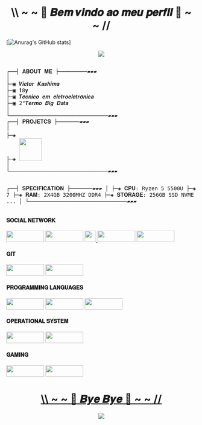 <!-- QUE DESGRAÇA -->
<!-- ZeroTwo https://i.pinimg.com/originals/05/0a/42/050a427aa12e5f2b3fa7208abe0bb42c.gif -->
<h1 align="center">\\ ~ ~ 🖤 𝑩𝒆𝒎 𝒗𝒊𝒏𝒅𝒐 𝒂𝒐 𝒎𝒆𝒖 𝒑𝒆𝒓𝒇𝒊𝒍 🖤 ~ ~ //</h1>

[![Anurag's GitHub stats](https://github-readme-stats.vercel.app/api?username=anuraghazra)]

<div align="center">
<img src="https://media.giphy.com/media/sWg3RXtMKqcdXD4stP/giphy.gif">
</div>

<br>
<pre>
┌──┤ 𝐀𝐁𝐎𝐔𝐓 𝐌𝐄 ├─────────▰▰▰
│
├─▣ 𝑽𝒊𝒄𝒕𝒐𝒓 𝑲𝒂𝒔𝒉𝒊𝒎𝒂
├─▣ 𝟏8𝐲
├─▣ 𝑻𝒆́𝒄𝒏𝒊𝒄𝒐 𝒆𝒎 𝒆𝒍𝒆𝒕𝒓𝒐𝒆𝒍𝒆𝒕𝒓𝒐̂𝒏𝒊𝒄𝒂
├─▣ 2°𝑻𝒆𝒓𝒎𝒐 𝑩𝒊𝒈 𝑫𝒂𝒕𝒂
│
└───────────────────────────────▰▰▰
┌──┤ 𝐏𝐑𝐎𝐉𝐄𝐓𝐂𝐒 ├───────▰▰▰
│
├─◈ <a href="https://github.com/VictorKashima/calc-bhaskara"><img src = "https://img.shields.io/badge/%20Calculadora-Bhaskara-lightgrey" height="16" width="100"></a>
├─◈ <a href="https://github.com/VictorKashima/IR_CAR_ARUINO"><img src = "https://img.shields.io/badge/TPLINK-GT-blue" heigth="16" width="60"></a>
│
└───────────────────────────────▰▰▰

┌──┤ 𝐒𝐏𝐄𝐂𝐈𝐅𝐈𝐂𝐀𝐓𝐈𝐎𝐍 ├───────▰▰▰
│
├─◈ 𝐂𝐏𝐔: Ryzen 5 5500U
├─◈ 𝐆𝐏𝐔: Vega 7
├─◈ 𝐑𝐀𝐌: 2X4GB 3200MHZ DDR4
├─◈ 𝐒𝐓𝐎𝐑𝐀𝐆𝐄: 256GB SSD NVME
├─◈ 𝐒𝐓𝐎𝐑𝐀𝐆𝐄: ...
│
└───────────────────────────────▰▰▰
</pre>

<!-- icones https://dev.to/envoy_/150-badges-for-github-pnk -->
<!-- mais icones https://github.com/alexandresanlim/Badges4-README.md-Profile -->
<h4>𝐒𝐎𝐂𝐈𝐀𝐋 𝐍𝐄𝐓𝐖𝐎𝐑𝐊</h4>
  <p>
  <a href="https://www.instagram.com/victorkashimasz/"> <img height="30" width="100" src="https://img.shields.io/badge/Instagram-E4405F?style=for-the-badge&logo=instagram&logoColor=white"></a>
  <a href="https://www.youtube.com/channel/UCTvLPD3WgVTvxTKXlc3mC6w"> <img height="30" width="100" src="https://img.shields.io/badge/YouTube-FF0000?style=for-the-badge&logo=youtube&logoColor=white"></a>
  <a href="https://twitter.com/KashimaVictor"> <img height="30" width"100" src="https://img.shields.io/badge/Twitter-1DA1F2?style=for-the-badge&logo=twitter&logoColor=white"</a>
  <a href="https://t.me/VictorKashima"> <img height="30" width="100" src="https://img.shields.io/badge/Telegram-2CA5E0?style=for-the-badge&logo=telegram&logoColor=white"></a>
  <a href="https://discord.gg/K4HG8Ny"> <img height="30" width="100" src="https://img.shields.io/badge/Discord-7289DA?style=for-the-badge&logo=discord&logoColor=white"></a>
  </p>
  
<h4>𝐆𝐈𝐓</h4>
  <p>
  <a href="https://gitlab.com/VictorKashima"> <img height="30" width="100" src="https://img.shields.io/badge/GitLab-330F63?style=for-the-badge&logo=gitlab&logoColor=white"></a>
  <a href="https://github.com/VictorKashima"> <img height="30" width="100" src="https://img.shields.io/badge/GitHub-100000?style=for-the-badge&logo=github&logoColor=white"></a>
  </p>
  
<h4>𝐏𝐑𝐎𝐆𝐑𝐀𝐌𝐌𝐈𝐍𝐆 𝐋𝐀𝐍𝐆𝐔𝐀𝐆𝐄𝐒</h4>
  <p>
  <img height="30" width="100" src="https://img.shields.io/badge/Python-3776AB?style=for-the-badge&logo=python&logoColor=white">
  <img height="30" width="100" src="https://img.shields.io/badge/HTML5-E34F26?style=for-the-badge&logo=html5&logoColor=white">
  <img height="30" width="100" src="https://img.shields.io/badge/C%2B%2B-00599C?style=for-the-badge&logo=c%2B%2B&logoColor=white">
  </p>
  
<h4>𝐎𝐏𝐄𝐑𝐀𝐓𝐈𝐎𝐍𝐀𝐋 𝐒𝐘𝐒𝐓𝐄𝐌</h4>
  <p>
  <img height="30" width="100" src="https://img.shields.io/badge/Windows-0078D6?style=for-the-badge&logo=windows&logoColor=white">
  <img height="30" width="100" src="https://img.shields.io/badge/Android-3DDC84?style=for-the-badge&logo=android&logoColor=white">
  </p>
  
 <h4>𝐆𝐀𝐌𝐈𝐍𝐆</h4>
  <p>
  <img height="30" width="100" src="https://img.shields.io/badge/epicgames-%23313131.svg?style=for-the-badge&logo=epicgames&logoColor=white">
  <a href="https://steamcommunity.com/id/_yuichi_"> <img height="30" width="100" src="https://img.shields.io/badge/steam-%23000000.svg?style=for-the-badge&logo=steam&logoColor=white">
     </p>
     
<h1 align="center">\\ ~ ~ 👋 𝑩𝒚𝒆 𝑩𝒚𝒆 👋 ~ ~ //</h1>
<div align="center">
<img src="https://31.media.tumblr.com/6476313e34e657ab14b85e57fa4afb7e/tumblr_my4s3y1Lc11sf8qu7o1_500.gif">
</div>
